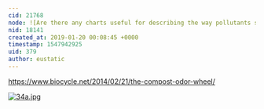 ```yaml
---
cid: 21768
node: ![Are there any charts useful for describing the way pollutants smell?](../notes/stevie/01-18-2019/are-there-any-charts-useful-for-describing-the-way-pollutants-smell)
nid: 18141
created_at: 2019-01-20 00:08:45 +0000
timestamp: 1547942925
uid: 379
author: eustatic
---
```


https://www.biocycle.net/2014/02/21/the-compost-odor-wheel/
 
[![34a.jpg](/i/28956)](/i/28956)

